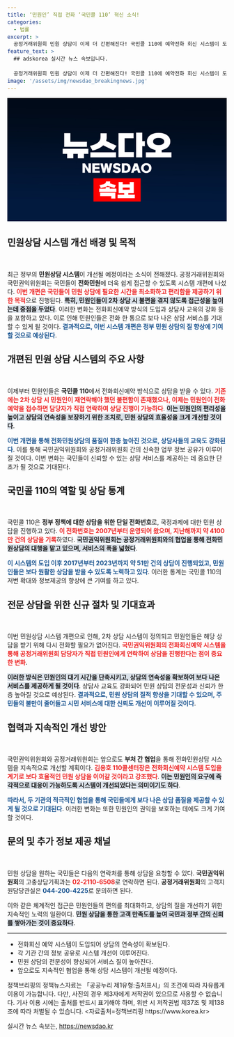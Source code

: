 ```yaml
---
title: ‘민원인’ 직접 전화 ‘국민콜 110’ 혁신 소식!
categories:
  - 법률
excerpt: >
  공정거래위원회 민원 상담이 이제 더 간편해진다! 국민콜 110에 예약전화 회신 시스템이 도입되어, 민원인이 직접 재연락할 필요 없이 담당자가 직접 상담을 진행한다. 이로써 빠르고 효율적인 상담이 가능해질 예정이다!
feature_text: >
  ## adskorea 실시간 뉴스 속보입니다.

  공정거래위원회 민원 상담이 이제 더 간편해진다! 국민콜 110에 예약전화 회신 시스템이 도입되어, 민원인이 직접 재연락할 필요 없이 담당자가 직접 상담을 진행한다. 이로써 빠르고 효율적인 상담이 가능해질 예정이다!
image: '/assets/img/newsdao_breakingnews.jpg'
---
```


<p><img src="/assets/img/newsdao_breakingnews.jpg" alt="adskorea 속보" /></p>

<h2 data-ke-size="size26">민원상담 시스템 개선 배경 및 목적</h2>

<p data-ke-size="size16">&nbsp;</p>

<p data-ke-size="size16">최근 정부의 <b>민원상담 시스템</b>이 개선될 예정이라는 소식이 전해졌다. 공정거래위원회와 국민권익위원회는 국민들이 <b>전화민원</b>에 더욱 쉽게 접근할 수 있도록 시스템 개편에 나섰다. <b><span style="color: #ee2323;">이번 개편은 국민들이 민원 상담에 필요한 시간을 최소화하고 편리함을 제공하기 위한 목적</span></b>으로 진행된다. <b><span style="background-color: #21538527;">특히, 민원인들이 2차 상담 시 불편을 겪지 않도록 접근성을 높이는데 중점을 두었다</span></b>. 이러한 변화는 전화회신예약 방식의 도입과 상담사 교육의 강화 등을 포함하고 있다. 이로 인해 민원인들은 전화 한 통으로 보다 나은 상담 서비스를 기대할 수 있게 될 것이다. <b><span style="color: #1a5490;">결과적으로, 이번 시스템 개편은 정부 민원 상담의 질 향상에 기여할 것으로 예상된다</span></b>.</p>

<h2 data-ke-size="size26">개편된 민원 상담 시스템의 주요 사항</h2>

<p data-ke-size="size16">&nbsp;</p>

<p data-ke-size="size16">이제부터 민원인들은 <b>국민콜 110</b>에서 전화회신예약 방식으로 상담을 받을 수 있다. <b><span style="color: #ee2323;">기존에는 2차 상담 시 민원인이 재연락해야 했던 불편함이 존재했으나, 이제는 민원인이 전화예약을 접수하면 담당자가 직접 연락하여 상담 진행이 가능하다</span></b>. <b><span style="background-color: #21538527;">이는 민원인의 편리성을 높이고 상담의 연속성을 보장하기 위한 조치로, 민원 상담의 효율성을 크게 개선할 것이다</span></b>.</p>

<p data-ke-size="size16"><b><span style="color: #1a5490;">이번 개편을 통해 전화민원상담의 품질이 한층 높아진 것으로, 상담사들의 교육도 강화된다</span></b>. 이를 통해 국민권익위원회와 공정거래위원회 간의 신속한 업무 정보 공유가 이루어질 것이다. 이번 변화는 국민들이 신뢰할 수 있는 상담 서비스를 제공하는 데 중요한 단초가 될 것으로 기대된다.</p>

<h2 data-ke-size="size26">국민콜 110의 역할 및 상담 통계</h2>

<p data-ke-size="size16">&nbsp;</p>

<p data-ke-size="size16">국민콜 110은 <b>정부 정책에 대한 상담을 위한 단일 전화번호</b>로, 국정과제에 대한 민원 상담을 진행하고 있다. <b><span style="color: #ee2323;">이 전화번호는 2007년부터 운영되어 왔으며, 지난해까지 약 4100만 건의 상담을 기록</span></b>하였다. <b><span style="background-color: #21538527;">국민권익위원회는 공정거래위원회와의 협업을 통해 전화민원상담의 대행을 맡고 있으며, 서비스의 폭을 넓혔다</span></b>.</p>

<p data-ke-size="size16"><b><span style="color: #1a5490;">이 시스템의 도입 이후 2017년부터 2023년까지 약 51만 건의 상담이 진행되었고, 민원인들은 보다 원활한 상담을 받을 수 있도록 노력하고 있다</span></b>. 이러한 통계는 국민콜 110의 저변 확대와 정보제공의 향상에 큰 기여를 하고 있다.</p>

<h2 data-ke-size="size26">전문 상담을 위한 신규 절차 및 기대효과</h2>

<p data-ke-size="size16">&nbsp;</p>

<p data-ke-size="size16">이번 민원상담 시스템 개편으로 인해, 2차 상담 시스템이 정의되고 민원인들은 해당 상담을 받기 위해 다시 전화할 필요가 없어진다. <b><span style="color: #ee2323;">국민권익위원회의 전화회신예약 시스템을 통해 공정거래위원회 담당자가 직접 민원인에게 연락하여 상담을 진행한다는 점이 중요한 변화</span></b>.</p>

<p data-ke-size="size16"><b><span style="background-color: #21538527;">이러한 방식은 민원인의 대기 시간을 단축시키고, 상담의 연속성을 확보하여 보다 나은 서비스를 제공하게 될 것이다</span></b>. 상담사 교육도 강화되어 민원 상담의 전문성과 신뢰가 한층 높아질 것으로 예상된다. <b><span style="color: #1a5490;">결과적으로, 민원 상담의 질적 향상을 기대할 수 있으며, 주민들의 불만이 줄어들고 시민 서비스에 대한 신뢰도 개선이 이루어질 것이다</span></b>.</p>

<h2 data-ke-size="size26">협력과 지속적인 개선 방안</h2>

<p data-ke-size="size16">&nbsp;</p>

<p data-ke-size="size16">국민권익위원회와 공정거래위원회는 앞으로도 <b>부처 간 협업</b>을 통해 전화민원상담 시스템을 지속적으로 개선할 계획이다. <b><span style="color: #ee2323;">김용호 110콜센터장은 전화회신예약 시스템 도입을 계기로 보다 효율적인 민원 상담을 이어갈 것이라고 강조했다</span></b>. <b><span style="background-color: #21538527;">이는 민원인의 요구에 즉각적으로 대응이 가능하도록 시스템이 개선되었다는 의미이기도 하다</span></b>.</p>

<p data-ke-size="size16"><b><span style="color: #1a5490;">따라서, 두 기관의 적극적인 협업을 통해 국민들에게 보다 나은 상담 품질을 제공할 수 있게 될 것으로 기대된다</span></b>. 이러한 변화는 또한 민원인의 권익을 보호하는 데에도 크게 기여할 것이다.</p>

<h2 data-ke-size="size26">문의 및 추가 정보 제공 채널</h2>

<p data-ke-size="size16">&nbsp;</p>

<p data-ke-size="size16">민원 상담을 원하는 국민들은 다음의 연락처를 통해 상담을 요청할 수 있다. <b>국민권익위원회</b>의 고충상담기획과는 <b><span style="color: #ee2323;">02-2110-6508</span></b>로 연락하면 된다. <b>공정거래위원회</b>의 고객지원담당관실은 <b><span style="color: #1a5490;">044-200-4225</span></b>로 문의하면 된다.</p>

<p data-ke-size="size16">이와 같은 체계적인 접근은 민원인들의 편의를 최대화하고, 상담의 질을 개선하기 위한 지속적인 노력의 일환이다. <b><span style="background-color: #21538527;">민원 상담을 통한 고객 만족도를 높여 국민과 정부 간의 신뢰를 쌓아가는 것이 중요하다</span></b>.</p>

<p data-ke-size="size16"></p>

<hr />

<ul>
<li>전화회신 예약 시스템이 도입되어 상담의 연속성이 확보된다.</li>
<li>각 기관 간의 정보 공유로 시스템 개선이 이루어진다.</li>
<li>민원 상담의 전문성이 향상되어 서비스 질이 높아진다.</li>
<li>앞으로도 지속적인 협업을 통해 상담 시스템이 개선될 예정이다.</li>
</ul>

<p data-ke-size="size16"></p>

<p data-ke-size="size16">정책브리핑의 정책뉴스자료는 「공공누리 제1유형:출처표시」의 조건에 따라 자유롭게 이용이 가능합니다. 다만, 사진의 경우 제3자에게 저작권이 있으므로 사용할 수 없습니다. 기사 이용 시에는 출처를 반드시 표기해야 하며, 위반 시 저작권법 제37조 및 제138조에 따라 처벌될 수 있습니다. <자료출처=정책브리핑 https://www.korea.kr></p>
실시간 뉴스 속보는, <a href="https://newsdao.kr" rel="dofollow">https://newsdao.kr</a>


